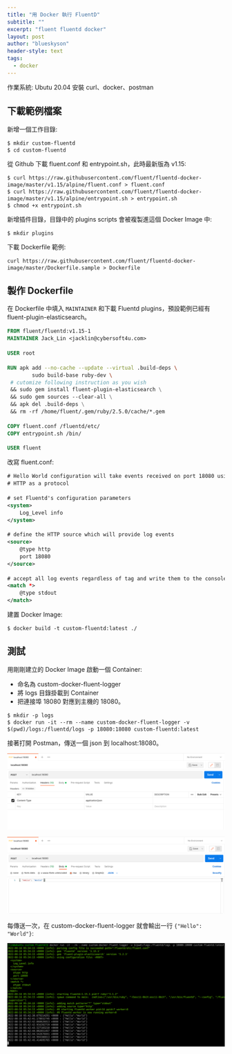 ```yaml
---
title: "用 Docker 執行 FluentD"
subtitle: ""
excerpt: "fluent fluentd docker"
layout: post
author: "blueskyson"
header-style: text
tags:
  - docker
---
```


作業系統: Ubutu 20.04
安裝 curl、docker、postman

## 下載範例檔案

新增一個工作目錄:

```non
$ mkdir custom-fluentd
$ cd custom-fluentd
```

從 Github 下載 fluent.conf 和 entrypoint.sh，此時最新版為 v1.15:

```non
$ curl https://raw.githubusercontent.com/fluent/fluentd-docker-image/master/v1.15/alpine/fluent.conf > fluent.conf
$ curl https://raw.githubusercontent.com/fluent/fluentd-docker-image/master/v1.15/alpine/entrypoint.sh > entrypoint.sh
$ chmod +x entrypoint.sh
```

新增插件目錄，目錄中的 plugins scripts 會被複製進這個 Docker Image 中:

```non
$ mkdir plugins
```

下載 Dockerfile 範例:

```non
curl https://raw.githubusercontent.com/fluent/fluentd-docker-image/master/Dockerfile.sample > Dockerfile
```

## 製作 Dockerfile

在 Dockerfile 中填入 `MAINTAINER` 和下載 Fluentd plugins，預設範例已經有 fluent-plugin-elasticsearch。

```dockerfile
FROM fluent/fluentd:v1.15-1
MAINTAINER Jack_Lin <jacklin@cybersoft4u.com>

USER root

RUN apk add --no-cache --update --virtual .build-deps \
        sudo build-base ruby-dev \
 # cutomize following instruction as you wish
 && sudo gem install fluent-plugin-elasticsearch \
 && sudo gem sources --clear-all \
 && apk del .build-deps \
 && rm -rf /home/fluent/.gem/ruby/2.5.0/cache/*.gem

COPY fluent.conf /fluentd/etc/
COPY entrypoint.sh /bin/

USER fluent
```

改寫 fluent.conf:

```xml
# Hello World configuration will take events received on port 18080 using
# HTTP as a protocol

# set Fluentd's configuration parameters
<system>
    Log_Level info
</system>

# define the HTTP source which will provide log events
<source>
    @type http
    port 18080
</source>

# accept all log events regardless of tag and write them to the console
<match *>
    @type stdout
</match>

```

建置 Docker Image:

```non
$ docker build -t custom-fluentd:latest ./
```

## 測試

用剛剛建立的 Docker Image 啟動一個 Container:
- 命名為 custom-docker-fluent-logger
- 將 logs 目錄掛載到 Container
- 把連接埠 18080 對應到主機的 18080。

```non
$ mkdir -p logs
$ docker run -it --rm --name custom-docker-fluent-logger -v $(pwd)/logs:/fluentd/logs -p 18080:18080 custom-fluentd:latest
```

接著打開 Postman，傳送一個 json 到 localhost:18080。

![](https://raw.githubusercontent.com/blueskyson/image-host/master/2022/fluentd-1.png)

![](https://raw.githubusercontent.com/blueskyson/image-host/master/2022/fluentd-2.png)

每傳送一次，在 custom-docker-fluent-logger 就會輸出一行 `{"Hello": "World"}`:

![](https://raw.githubusercontent.com/blueskyson/image-host/master/2022/fluentd-3.png)
